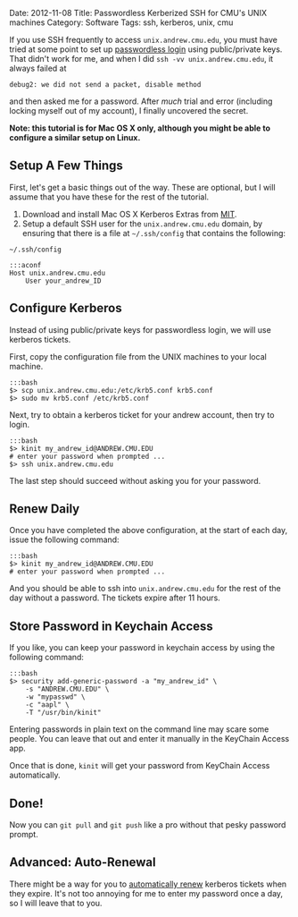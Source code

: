 Date: 2012-11-08
Title: Passwordless Kerberized SSH for CMU's UNIX machines
Category: Software
Tags: ssh, kerberos, unix, cmu

If you use SSH frequently to access `unix.andrew.cmu.edu`, you must have tried at some point to set up [passwordless login][ssh] using public/private keys. That didn't work for me, and when I did `ssh -vv unix.andrew.cmu.edu`, it always failed at

	debug2: we did not send a packet, disable method

and then asked me for a password. After _much_ trial and error (including locking myself out of my account), I finally uncovered the secret.

**Note: this tutorial is for Mac OS X only, although you might be able to
configure a similar setup on Linux.**

## Setup A Few Things
First, let's get a basic things out of the way. These are optional, but I will assume that you have these for the rest of the tutorial.

1. Download and install Mac OS X Kerberos Extras from [MIT][mit].
2. Setup a default SSH user for the `unix.andrew.cmu.edu` domain, by ensuring that there is a file at `~/.ssh/config` that contains the following:

`~/.ssh/config`

    :::aconf
    Host unix.andrew.cmu.edu
    	User your_andrew_ID

## Configure Kerberos
Instead of using public/private keys for passwordless login, we will use kerberos tickets.

First, copy the configuration file from the UNIX machines to your local machine.

	:::bash
	$> scp unix.andrew.cmu.edu:/etc/krb5.conf krb5.conf
	$> sudo mv krb5.conf /etc/krb5.conf

Next, try to obtain a kerberos ticket for your andrew account, then try to login.

	:::bash
	$> kinit my_andrew_id@ANDREW.CMU.EDU
	# enter your password when prompted ...
	$> ssh unix.andrew.cmu.edu

The last step should succeed without asking you for your password.

## Renew Daily
Once you have completed the above configuration, at the start of each day, issue the following command:

	:::bash
	$> kinit my_andrew_id@ANDREW.CMU.EDU
	# enter your password when prompted ...

And you should be able to ssh into `unix.andrew.cmu.edu` for the rest of the day without a password. The tickets expire after 11 hours.

## Store Password in Keychain Access
If you like, you can keep your password in keychain access by using the following command:

	:::bash
	$> security add-generic-password -a "my_andrew_id" \
		-s "ANDREW.CMU.EDU" \
		-w "mypasswd" \
		-c "aapl" \
		-T "/usr/bin/kinit"

Entering passwords in plain text on the command line may scare some people. You can leave that out and enter it manually in the KeyChain Access app.

Once that is done, `kinit` will get your password from KeyChain Access automatically.

## Done!
Now you can `git pull` and `git push` like a pro without that pesky password prompt.

## Advanced: Auto-Renewal
There might be a way for you to [automatically renew][forum] kerberos tickets when they expire. It's not too annoying for me to enter my password once a day, so I will leave that to you.

  [ssh]: http://osxdaily.com/2012/05/25/how-to-set-up-a-password-less-ssh-login/
  [mit]: http://web.mit.edu/macdev/www/osx-kerberos-extras.html
  [forum]: http://www.linuxquestions.org/questions/linux-software-2/automatic-renewal-of-kerberos-tickets-792305/


